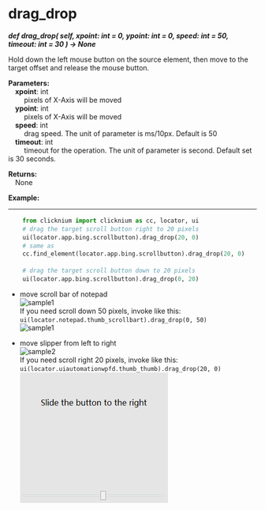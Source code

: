 # drag_drop
***def drag_drop(
        self,
        xpoint: int = 0,
        ypoint: int = 0,
        speed: int = 50,
        timeout: int = 30
    ) -> None***  

Hold down the left mouse button on the source element, then move to the target offset and release the mouse button. 

**Parameters:**  
    &emsp;**xpoint**: int    
        &emsp;&emsp; pixels of X-Axis will be moved  
    &emsp;**ypoint**: int   
        &emsp;&emsp; pixels of X-Axis will be moved  
    &emsp;**speed**: int  
        &emsp;&emsp; drag speed. The unit of parameter is ms/10px. Default is 50  
    &emsp;**timeout**: int  
        &emsp;&emsp; timeout for the operation. The unit of parameter is second. Default set is 30 seconds.  

**Returns:**  
    &emsp;None

**Example:**
***
```python
    from clicknium import clicknium as cc, locator, ui
    # drag the target scroll button right to 20 pixels
    ui(locator.app.bing.scrollbutton).drag_drop(20, 0)
    # same as
    cc.find_element(locator.app.bing.scrollbutton).drag_drop(20, 0)
    
    # drag the target scroll button down to 20 pixels
    ui(locator.app.bing.scrollbutton).drag_drop(0, 20)
```

- move scroll bar of notepad  
![sample1](../../../img/drap_drop_sample1.png)  
If you need scroll down 50 pixels, invoke like this: `ui(locator.notepad.thumb_scrollbart).drag_drop(0, 50)`  
![sample1](../../../img/drap_drop_sample1_2.png)  

- move slipper from left to right  
![sample2](../../../img/drap_drop_sample2_1.png)  
If you need scroll right 20 pixels, invoke like this: `ui(locator.uiautomationwpfd.thumb_thumb).drag_drop(20, 0)`  
![sample2](../../../img/drap_drop_sample2_2.png)  